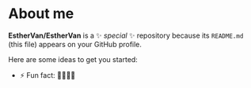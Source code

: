 # About me

**EstherVan/EstherVan** is a ✨ _special_ ✨ repository because its `README.md` (this file) appears on your GitHub profile.

Here are some ideas to get you started:

- ⚡ Fun fact: <font style="vertical-align: inherit;"><font style="vertical-align: inherit;">👩‍⚕️</font></font><font style="vertical-align: inherit;"><font style="vertical-align: inherit;">👩‍💻</font></font>
